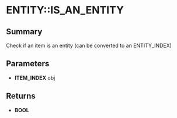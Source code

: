 # ENTITY::IS_AN_ENTITY

## Summary
Check if an item is an entity (can be converted to an ENTITY_INDEX)

## Parameters
* **ITEM_INDEX** obj

## Returns
* **BOOL**